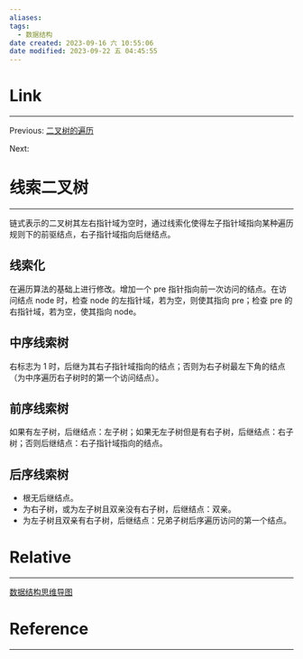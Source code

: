 ```yaml
---
aliases:
tags:
  - 数据结构
date created: 2023-09-16 六 10:55:06
date modified: 2023-09-22 五 04:45:55
---
```


# Link

---

Previous: [二叉树的遍历](二叉树的遍历.md)

Next:

# 线索二叉树

---

链式表示的二叉树其左右指针域为空时，通过线索化使得左子指针域指向某种遍历规则下的前驱结点，右子指针域指向后继结点。

## 线索化

在遍历算法的基础上进行修改。增加一个 pre 指针指向前一次访问的结点。在访问结点 node 时，检查 node 的左指针域，若为空，则使其指向 pre；检查 pre 的右指针域，若为空，使其指向 node。

## 中序线索树

右标志为 1 时，后继为其右子指针域指向的结点；否则为右子树最左下角的结点（为中序遍历右子树时的第一个访问结点）。

## 前序线索树

如果有左子树，后继结点：左子树；如果无左子树但是有右子树，后继结点：右子树；否则后继结点：右子指针域指向的结点。

## 后序线索树

- 根无后继结点。
- 为右子树，或为左子树且双亲没有右子树，后继结点：双亲。
- 为左子树且双亲有右子树，后继结点：兄弟子树后序遍历访问的第一个结点。

# Relative

---

[数据结构思维导图](数据结构思维导图.md)

# Reference

---
